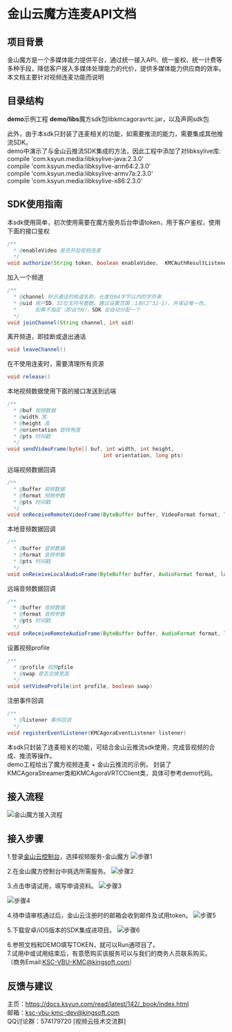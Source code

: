 # 金山云魔方连麦API文档

## 项目背景
金山魔方是一个多媒体能力提供平台，通过统一接入API、统一鉴权、统一计费等多种手段，降低客户接入多媒体处理能力的代价，提供多媒体能力供应商的效率。  
本文档主要针对视频连麦功能而说明

## 目录结构
**demo**示例工程
**demo/libs**魔方sdk包libkmcagoravrtc.jar，以及声网sdk包

此外，由于本sdk只封装了连麦相关的功能，如需要推流的能力，需要集成其他推流SDK。  
demo中演示了与金山云推流SDK集成的方法，因此工程中添加了对libksylive库:  
compile 'com.ksyun.media:libksylive-java:2.3.0'  
compile 'com.ksyun.media:libksylive-arm64:2.3.0'  
compile 'com.ksyun.media:libksylive-armv7a:2.3.0'  
compile 'com.ksyun.media:libksylive-x86:2.3.0'  

## SDK使用指南

本sdk使用简单，初次使用需要在魔方服务后台申请token，用于客户鉴权，使用下面的接口鉴权
```java
/**
  * @enableVideo 是否开启视频连麦
  */
void authorize(String token, boolean enableVideo,  KMCAuthResultListener listener)
```

加入一个频道

```java
/**
  * @channel 标识通话的频道名称，长度在64字节以内的字符串
  * @uid 用户ID，32位无符号整数。建议设置范围：1到(2^32-1)，并保证唯一性。
  *      如果不指定（即设为0），SDK 会自动分配一个
  */
void joinChannel(String channel, int uid)
```

离开频道，即挂断或退出通话

```java
void leaveChannel()
```

在不使用连麦时，需要清理所有资源

```java
void release()
```
本地视频数据使用下面的接口发送到远端

```java
/**
  * @buf 视频数据
  * @width 宽
  * @height 高
  * @orientation 旋转角度
  * @pts 时间戳
  */
void sendVideoFrame(byte[] buf, int width, int height,
                               int orientation, long pts)
```

远端视频数据回调

```java
/**
  * @buffer 视频数据
  * @format 视频参数
  * @pts 时间戳
  */
void onReceiveRemoteVideoFrame(ByteBuffer buffer, VideoFormat format, long pts)
```

本地音频数据回调

```java
/**
  * @buffer 音频数据
  * @format 音频参数
  * @pts 时间戳
  */
void onReceiveLocalAudioFrame(ByteBuffer buffer, AudioFormat format, long pts)
```


远端音频数据回调

```java
/**
  * @buffer 音频数据
  * @format 音频参数
  * @pts 时间戳
  */
void onReceiveRemoteAudioFrame(ByteBuffer buffer, AudioFormat format, long pts) 
```

设置视频profile
```java
/**
  * @profile 视频pfile
  * @swap 是否交换宽高
  */
void setVideoProfile(int profile, boolean swap) 
```

注册事件回调

```java
/**
  * @listener 事件回调
  */
void registerEventListener(KMCAgoraEventListener listener)
```

本sdk只封装了连麦相关的功能，可结合金山云推流sdk使用，完成音视频的合成、推流等操作。  
demo工程给出了魔方视频连麦 + 金山云推流的示例， 封装了KMCAgoraStreamer类和KMCAgoraVRTCClient类，具体可参考demo代码。

## 接入流程
![金山魔方接入流程](https://raw.githubusercontent.com/wiki/ksvcmc/KMCSTFilter_Android/all.jpg "金山魔方接入流程")
## 接入步骤  
1.登录[金山云控制台]( https://console.ksyun.com)，选择视频服务-金山魔方
![步骤1](https://raw.githubusercontent.com/wiki/ksvcmc/KMCSTFilter_Android/step1.png "接入步骤1")

2.在金山魔方控制台中挑选所需服务。
![步骤2](https://raw.githubusercontent.com/wiki/ksvcmc/KMCSTFilter_Android/step2.png "接入步骤2")

3.点击申请试用，填写申请资料。
![步骤3](https://raw.githubusercontent.com/wiki/ksvcmc/KMCSTFilter_Android/step3.png "接入步骤3")

![步骤4](https://raw.githubusercontent.com/wiki/ksvcmc/KMCSTFilter_Android/step4.png "接入步骤4")

4.待申请审核通过后，金山云注册时的邮箱会收到邮件及试用token。
![步骤5](https://raw.githubusercontent.com/wiki/ksvcmc/KMCSTFilter_Android/step5.png "接入步骤5")

5.下载安卓/iOS版本的SDK集成进项目。
![步骤6](https://raw.githubusercontent.com/wiki/ksvcmc/KMCSTFilter_Android/step6.png "接入步骤6")

6.参照文档和DEMO填写TOKEN，就可以Run通项目了。  
7.试用中或试用结束后，有意愿购买该服务可以与我们的商务人员联系购买。  
（商务Email:KSC-VBU-KMC@kingsoft.com）

## 反馈与建议
主页：https://docs.ksyun.com/read/latest/142/_book/index.html  
邮箱：ksc-vbu-kmc-dev@kingsoft.com  
QQ讨论群：574179720 [视频云技术交流群]  
